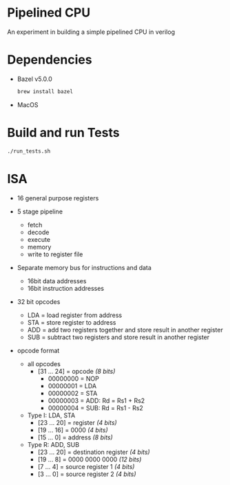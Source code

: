 # Pipelined CPU

An experiment in building a simple pipelined CPU in verilog

# Dependencies

- Bazel v5.0.0

   ```bash
   brew install bazel
   ```

- MacOS

# Build and run Tests

``` bash
./run_tests.sh
```

# ISA

- 16 general purpose registers

- 5 stage pipeline
  - fetch
  - decode
  - execute
  - memory
  - write to register file

- Separate memory bus for instructions and data
  - 16bit data addresses
  - 16bit instruction addresses

- 32 bit opcodes
  - LDA = load register from address
  - STA = store register to address
  - ADD = add two registers together and store result in another register
  - SUB = subtract two registers and store result in another register

- opcode format
  - all opcodes
    - [31 ... 24] = opcode *(8 bits)*
        - 00000000 = NOP
        - 00000001 = LDA
        - 00000002 = STA
        - 00000003 = ADD: Rd = Rs1 + Rs2
        - 00000004 = SUB: Rd = Rs1 - Rs2
  - Type I: LDA, STA
    - [23 ... 20] = register *(4 bits)*
    - [19 ... 16] = 0000 *(4 bits)*
    - [15 ... 0] = address *(8 bits)*
  - Type R: ADD, SUB
    - [23 ... 20] = destination register *(4 bits)*
    - [19 ... 8] = 0000 0000 0000 *(12 bits)*
    - [7 ... 4] = source register 1 *(4 bits)*
    - [3 ... 0] = source register 2 *(4 bits)*
